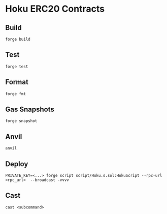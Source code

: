 # Hoku ERC20 Contracts

## Build

```shell
forge build
```

## Test

```shell
forge test
```

## Format

```shell
forge fmt
```

## Gas Snapshots

```shell
forge snapshot
```

## Anvil

```shell
anvil
```

## Deploy

```shell
PRIVATE_KEY=<...> forge script script/Hoku.s.sol:HokuScript --rpc-url <rpc_url>  --broadcast -vvvv
```

## Cast

```shell
cast <subcommand>
```
